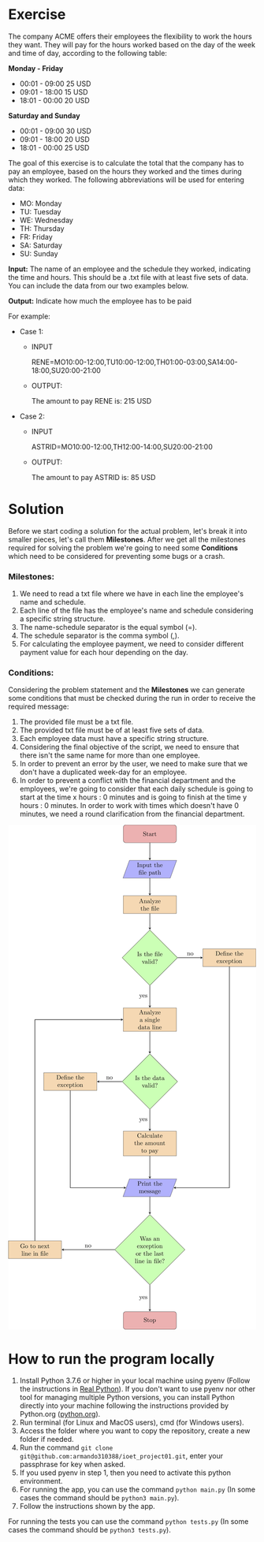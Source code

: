 # Exercise

The company ACME offers their employees the flexibility to work the hours they want.
They will pay for the hours worked based on the day of the week and time of day, according to the following table:

**Monday - Friday**
- 00:01 - 09:00 25 USD
- 09:01 - 18:00 15 USD
- 18:01 - 00:00 20 USD

**Saturday and Sunday**
- 00:01 - 09:00 30 USD
- 09:01 - 18:00 20 USD
- 18:01 - 00:00 25 USD

The goal of this exercise is to calculate the total that the company has to pay an employee, 
based on the hours they worked and the times during which they worked.
The following abbreviations will be used for entering data:
- MO: Monday
- TU: Tuesday
- WE: Wednesday
- TH: Thursday
- FR: Friday
- SA: Saturday
- SU: Sunday

**Input:** The name of an employee and the schedule they worked, indicating the time and hours.
This should be a .txt file with at least five sets of data. You can include the data from our two examples below.

**Output:** Indicate how much the employee has to be paid

For example:

- Case 1:

  - INPUT
  
    RENE=MO10:00-12:00,TU10:00-12:00,TH01:00-03:00,SA14:00-18:00,SU20:00-21:00

  - OUTPUT:
  
    The amount to pay RENE is: 215 USD

- Case 2:

  - INPUT

    ASTRID=MO10:00-12:00,TH12:00-14:00,SU20:00-21:00

  - OUTPUT:
  
    The amount to pay ASTRID is: 85 USD


# Solution

Before we start coding a solution for the actual problem, let's break it into smaller pieces, let's call them 
__Milestones__. After we get all the milestones required for solving the problem we're going to need some __Conditions__
which need to be considered for preventing some bugs or a crash.

### Milestones:

1. We need to read a txt file where we have in each line the employee's name and schedule.
2. Each line of the file has the employee's name and schedule considering a specific string structure.
3. The name-schedule separator is the equal symbol (=).
4. The schedule separator is the comma symbol (,).
5. For calculating the employee payment, we need to consider different payment value for each hour depending on the day.

### Conditions:

Considering the problem statement and the __Milestones__ we can generate some conditions that must be checked during the
run in order to receive the required message:
1. The provided file must be a txt file.
2. The provided txt file must be of at least five sets of data.
3. Each employee data must have a specific string structure.
4. Considering the final objective of the script, we need to ensure that there isn't the same name for more than one
employee.
5. In order to prevent an error by the user, we need to make sure that we don't have a duplicated week-day for an 
employee.
6. In order to prevent a conflict with the financial department and the employees, we're going to consider that each
daily schedule is going to start at the time x hours : 0 minutes and is going to finish at the time y hours : 0 minutes.
In order to work with times which doesn't have 0 minutes, we need a round clarification from the financial department.

![Process diagram](images/ioet_design.png)


# How to run the program locally

1. Install Python 3.7.6 or higher in your local machine using pyenv
(Follow the instructions in [Real Python](https://realpython.com/intro-to-pyenv/)). If you don't want to use pyenv nor 
other tool for managing multiple Python versions, you can install Python directly into your machine following the 
instructions provided by Python.org ([python.org](https://www.python.org/downloads/release/python-376/)).
2. Run terminal (for Linux and MacOS users), cmd (for Windows users).
3. Access the folder where you want to copy the repository, create a new folder if needed.
4. Run the command `git clone git@github.com:armando310388/ioet_project01.git`, enter your passphrase for key when 
asked.
5. If you used pyenv in step 1, then you need to activate this python environment.
6. For running the app, you can use the command `python main.py` 
(In some cases the command should be `python3 main.py`).
7. Follow the instructions shown by the app.

For running the tests you can use the command `python tests.py` 
(In some cases the command should be `python3 tests.py`).
